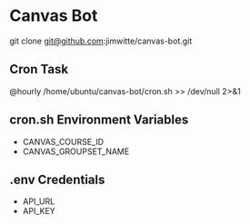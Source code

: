 Canvas Bot
==========

git clone git@github.com:jimwitte/canvas-bot.git

Cron Task
----------
@hourly /home/ubuntu/canvas-bot/cron.sh >> /dev/null 2>&1

cron.sh Environment Variables
---------------------
* CANVAS_COURSE_ID
* CANVAS_GROUPSET_NAME

.env Credentials
----------------
* API_URL
* API_KEY
